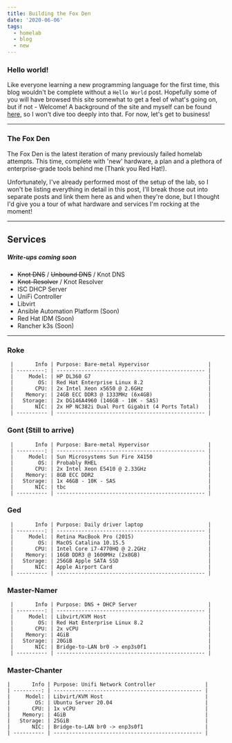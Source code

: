```yaml
---
title: Building the Fox Den
date: '2020-06-06'
tags:
  - homelab
  - blog
  - new
---
```


### Hello world!

Like everyone learning a new programming language for the first time, this blog wouldn't be complete without a `Hello World` post. Hopefully some of you will have browsed this site somewhat to get a feel of what's going on, but if not - Welcome! A background of the site and myself can be found [here](/pages/about-me), so I won't dive too deeply into that. For now, let's get to business!

---

### The Fox Den

The Fox Den is the latest iteration of many previously failed homelab attempts. This time, complete with 'new' hardware, a plan and a plethora of enterprise-grade tools behind me (Thank you Red Hat!).

Unfortunately, I've already performed most of the setup of the lab, so I won't be listing everything in detail in this post, I'll break those out into separate posts and link them here as and when they're done, but I thought I'd give you a tour of what hardware and services I'm rocking at the moment!

---

## Services
##### Write-ups coming soon
- ~~Knot DNS~~ / ~~Unbound DNS~~ / Knot DNS
- ~~Knot-Resolver~~ / Knot Resolver
- ISC DHCP Server
- UniFi Controller
- Libvirt
- Ansible Automation Platform (Soon)
- Red Hat IDM (Soon)
- Rancher k3s (Soon)

---


### Roke

```
 |       Info | Purpose: Bare-metal Hypervisor                   |
 | ---------: | ------------------------------------------------ |
 |     Model: | HP DL360 G7                                      |
 |        OS: | Red Hat Enterprise Linux 8.2                     |
 |       CPU: | 2x Intel Xeon x5650 @ 2.6GHz                     |
 |    Memory: | 24GB ECC DDR3 @ 1333MHz (6x4GB)                  |
 |   Storage: | 2x DG146A4960 (146GB - 10K - SAS)                |
 |       NIC: | 2x HP NC382i Dual Port Gigabit (4 Ports Total)   |
 | ---------- | ------------------------------------------------ |
```

### Gont (Still to arrive)
```
 |       Info | Purpose: Bare-metal Hypervisor                   |
 | ---------: | ------------------------------------------------ |
 |     Model: | Sun Microsystems Sun Fire X4150                  |
 |        OS: | Probably RHEL                                    |
 |       CPU: | 2x Intel Xeon E5410 @ 2.33GHz                    |
 |    Memory: | 8GB ECC DDR2                                     |
 |   Storage: | 1x 46GB - 10K - SAS                              |
 |       NIC: | tbc                                              |
 | ---------- | ------------------------------------------------ |
```

### Ged

```
 |       Info | Purpose: Daily driver laptop                     |
 | ---------: | ------------------------------------------------ |
 |     Model: | Retina MacBook Pro (2015)                        |
 |        OS: | MacOS Catalina 10.15.5                           |
 |       CPU: | Intel Core i7-4770HQ @ 2.2GHz                    |
 |    Memory: | 16GB DDR3 @ 1600MHz (2x8GB)                      |
 |   Storage: | 256GB Apple SATA SSD                             |
 |       NIC: | Apple Airport Card                               |
 | ---------- | ------------------------------------------------ |
```

### Master-Namer
```
 |       Info | Purpose: DNS + DHCP Server                       |
 | ---------: | ------------------------------------------------ |
 |     Model: | Libvirt/KVM Host                                 |
 |        OS: | Red Hat Enterprise Linux 8.2                     |
 |       CPU: | 2x vCPU                                          |
 |    Memory: | 4GiB                                             |
 |   Storage: | 20GiB                                            |
 |       NIC: | Bridge-to-LAN br0 -> enp3s0f1                    |
 | ---------- | ------------------------------------------------ |
```

### Master-Chanter
```
|       Info | Purpose: Unifi Network Controller                |
| ---------: | ------------------------------------------------ |
|     Model: | Libvirt/KVM Host                                 |
|        OS: | Ubuntu Server 20.04                              |
|       CPU: | 1x vCPU                                          |
|    Memory: | 4GiB                                             |
|   Storage: | 25GiB                                            |
|       NIC: | Bridge-to-LAN br0 -> enp3s0f1                    |
| ---------- | ------------------------------------------------ |
```